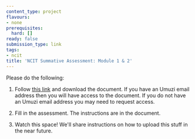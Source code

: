 ```yaml
---
content_type: project
flavours:
- none 
prerequisites:
  hard: []
ready: false
submission_type: link 
tags:
- ncit
title: 'NCIT Summative Assessment: Module 1 & 2'
---
```


Please do the following:

1. Follow [this link](https://drive.google.com/file/d/1cJRgGOKGegAHUySqyUZQMAAOuIuzOesm/view?usp=sharing) and download the document. If you have an Umuzi email address then you will have access to the document. If you do not have an Umuzi email address you may need to request access.

2. Fill in the assessment. The instructions are in the document. 
   
3. Watch this space! We'll share instructions on how to upload this stuff in the near future.